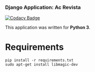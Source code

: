 ### Django Application: Ac Revista

[![Codacy Badge](https://api.codacy.com/project/badge/Grade/52422b3e9f00467db7f6f50e0509bb8b)](https://www.codacy.com/app/Metonimie/acrevista?utm_source=github.com&utm_medium=referral&utm_content=Metonimie/acrevista&utm_campaign=badger)

This application was written for **Python 3**.

Requirements
============
```
pip install -r requirements.txt
sudo apt-get install libmagic-dev 
```